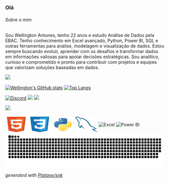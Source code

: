 ### Olá 

###### Sobre o mim
Sou Wellington Antunes, tenho 22 anos e estudo Análise de Dados pela EBAC. Tenho conhecimento em Excel avançado, Python, Power BI, SQL e outras ferramentas para análise, modelagem e visualização de dados. Estou sempre buscando evoluir, aprender com os desafios e transformar dados em informações valiosas para apoiar decisões estratégicas. Sou analítico, curioso e comprometido e pronto para contribuir com projetos e equipes que valorizam soluções baseadas em dados.

<img src="https://www.imagensanimadas.com/data/media/562/linha-imagem-animada-0015.gif" width="900" />

[![Wellington's GitHub stats](https://github-readme-stats.vercel.app/api?username=Wellantunes&show_icons=true&theme=algolia)](https://github.com/anuraghazra/github-readme-stats)
[![Top Langs](https://github-readme-stats.vercel.app/api/top-langs/?username=Wellantunes&layout=compact&theme=algolia)](https://github.com/anuraghazra/github-readme-stats)



<div> 
 
  [![Discord](https://img.shields.io/badge/Discord_Well-%237289DA?style=for-the-badge&logo=discord&logoColor=white)](https://discordapp.com/users/647627655260143637)
  <a href="mailto:wantuneszoe@gmail.com"><img src="https://img.shields.io/badge/-Gmail-%23D14836?style=for-the-badge&logo=gmail&logoColor=white" target="_blank" /></a>
  <a href="https://www.linkedin.com/in/wellington-antuness/" target="_blank"><img src="https://img.shields.io/badge/-LinkedIn-%230077B5?style=for-the-badge&logo=linkedin&logoColor=white" target="_blank"></a> 
  
</div>
<img src="https://www.imagensanimadas.com/data/media/562/linha-imagem-animada-0015.gif" width="900" />
<div style="display: inline_block"><br>
  <img align="center" alt="Rafa-HTML" height="50" width="70" src="https://raw.githubusercontent.com/devicons/devicon/master/icons/html5/html5-original.svg">
  <img align="center" alt="Rafa-CSS" height="50" width="70" src="https://raw.githubusercontent.com/devicons/devicon/master/icons/css3/css3-original.svg">
  <img align="center" alt="Rafa-Python" height="50" width="70" src="https://raw.githubusercontent.com/devicons/devicon/master/icons/python/python-original.svg">
  <img align="center" alt="MySQL" height="50" width="70" src="https://raw.githubusercontent.com/devicons/devicon/master/icons/mysql/mysql-original.svg">
  <img align="center" alt="Excel" height="60" width="60" src="https://img.icons8.com/color/48/000000/microsoft-excel-2019.png">
  <img align="center" alt="Power BI" height="60" width="60" src="https://img.icons8.com/color/48/000000/power-bi.png">
</div>





<picture>
  <source media="(prefers-color-scheme: dark)" srcset="https://raw.githubusercontent.com/platane/platane/output/github-contribution-grid-snake-dark.svg">
  <source media="(prefers-color-scheme: light)" srcset="https://raw.githubusercontent.com/platane/platane/output/github-contribution-grid-snake.svg">
  <img alt="github contribution grid snake animation" src="https://raw.githubusercontent.com/platane/platane/output/github-contribution-grid-snake.svg">
</picture>

_generated with [Platane/snk](https://github.com/Platane/snk)_
